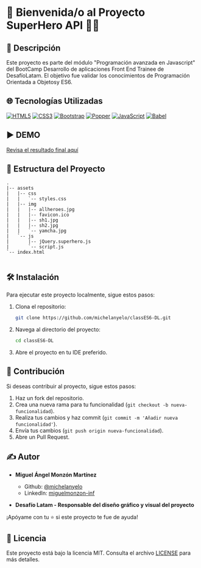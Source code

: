 # 👋 Bienvenida/o al Proyecto SuperHero API 🦸‍♂️

## 📝 Descripción
Este proyecto es parte del módulo "Programación avanzada en Javascript" del BootCamp Desarrollo de aplicaciones Front End Trainee de DesafíoLatam. El objetivo fue validar los conocimientos de Programación Orientada a Objetosy ES6.

## 🌐 Tecnologías Utilizadas

[![HTML5](https://img.shields.io/badge/HTML5-E34F26.svg?logo=html5&logoColor=white)](https://developer.mozilla.org/en-US/docs/Web/Guide/HTML/HTML5)
[![CSS3](https://img.shields.io/badge/CSS3-1572B6.svg?logo=css3&logoColor=white)](https://developer.mozilla.org/en-US/docs/Web/CSS)
[![Bootstrap](https://img.shields.io/badge/Bootstrap-5.3-brightgreen.svg?logo=bootstrap&logoColor=white)](https://getbootstrap.com/docs/5.3/)
[![Popper](https://img.shields.io/badge/Popper-2.11-orange.svg?logo=popper.js&logoColor=white)](https://popper.js.org/)
[![JavaScript](https://img.shields.io/badge/JavaScript-F7DF1E.svg?logo=javascript&logoColor=black)](https://developer.mozilla.org/en-US/docs/Web/JavaScript)
[![Babel](https://img.shields.io/badge/Babel-7.20-yellow.svg?logo=babel&logoColor=white)](https://babeljs.io/)


## ▶️ DEMO

[Revisa el resultado final aquí](https://michelanyelo.github.io/classES6-DL/)


## 📁 Estructura del Proyecto

```plaintext
.
|-- assets
|   |-- css
|   |   `-- styles.css
|   |-- img
|   |   |-- allheroes.jpg
|   |   |-- favicon.ico
|   |   |-- sh1.jpg
|   |   |-- sh2.jpg
|   |   `-- yamcha.jpg
|   `-- js
|       |-- jQuery.superhero.js
|       `-- script.js
`-- index.html


```

## 🛠️ Instalación

Para ejecutar este proyecto localmente, sigue estos pasos:

1. Clona el repositorio:

   ```bash
   git clone https://github.com/michelanyelo/classES6-DL.git

2. Navega al directorio del proyecto:

   ```bash
   cd classES6-DL


   ```

3. Abre el proyecto en tu IDE preferido.

## 🤝 Contribución

Si deseas contribuir al proyecto, sigue estos pasos:

1. Haz un fork del repositorio.
2. Crea una nueva rama para tu funcionalidad (`git checkout -b nueva-funcionalidad`).
3. Realiza tus cambios y haz commit (`git commit -m 'Añadir nueva funcionalidad'`).
4. Envía tus cambios (`git push origin nueva-funcionalidad`).
5. Abre un Pull Request.

## ✍️ Autor

- **Miguel Ángel Monzón Martínez**
  - Github: [@michelanyelo](https://github.com/michelanyelo)
  - LinkedIn: [miguelmonzon-inf](https://linkedin.com/in/miguelmonzon-inf)

- **Desafío Latam - Responsable del diseño gráfico y visual del proyecto**
  
¡Apóyame con tu ⭐️ si este proyecto te fue de ayuda!

## 🧾 Licencia

Este proyecto está bajo la licencia MIT. Consulta el archivo [LICENSE](https://github.com/michelanyelo/classES6-DL/blob/main/LICENSE) para más detalles.
